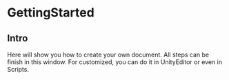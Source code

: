 # GettingStarted

## Intro

Here will show you how to create your own document.
All steps can be finish in this window. For customized, 
you can do it in UnityEditor or even in Scripts.

